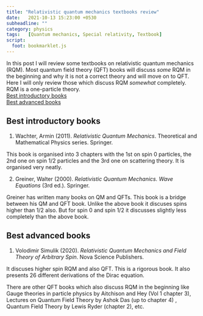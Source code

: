 ```yaml
---
title: "Relativistic quantum mechanics textbooks review"
date:   2021-10-13 15:23:00 +0530
subheadline: ""
category: physics
tags:   [Quantum mechanics, Special relativity, Textbook]
script:
  foot: bookmarklet.js
---
```

In this post I will review some textbooks on relativistic quantum mechanics (RQM). Most quantum field theory (QFT) books will discuss *some* RQM in the beginning and why it is not a correct theory and will move on to QFT. Here I will only review those which discuss RQM *somewhat* completely.<!--more--> RQM is a  one-particle theory.<br>
[Best introductory books](#best-introductory-books)<br>
[Best advanced books](#best-advanced-books)<br>
## Best introductory books
1) Wachter, Armin (2011). *Relativistic Quantum Mechanics*. Theoretical and Mathematical Physics series. Springer.

This book is organised into 3 chapters with the 1st on spin 0 particles, the 2nd one on spin 1/2 particles and the 3rd one on scattering theory. It is organised very neatly. 

2) Greiner, Walter (2000). *Relativistic Quantum Mechanics. Wave Equations* (3rd ed.). Springer.

Greiner has written many books on QM and QFTs. This book is a bridge between his QM and QFT book. Unlike the above book it discuses spins higher than 1/2 also. But for spin 0 and spin 1/2 it discusses slightly less completely than the above book.

## Best advanced books
1) Volodimir Simulik (2020). *Relativistic Quantum Mechanics and Field Theory of Arbitrary Spin*. Nova Science Publishers.

It discuses higher spin RQM and also QFT. This is a rigorous book. It also presents 26 different derivations of the Dirac equation.

There are other QFT books which also discuss RQM in the beginning like Gauge theories in particle physics by Aitchison and Hey (Vol 1 chapter 3), Lectures on Quantum Field Theory by Ashok Das (up to chapter 4) , Quantum Field Theory by Lewis Ryder (chapter 2), etc.